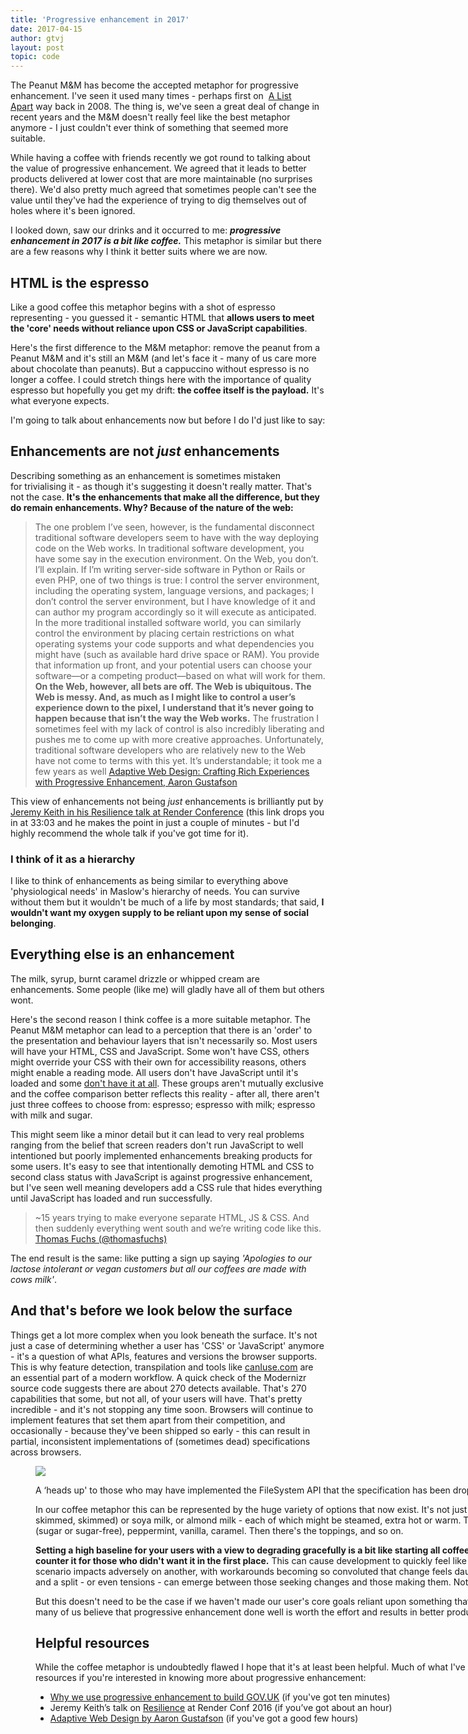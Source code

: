 ```yaml
---
title: 'Progressive enhancement in 2017'
date: 2017-04-15
author: gtvj
layout: post
topic: code
---
```


The Peanut M&M has become the accepted metaphor for progressive enhancement. I've seen it used many times - perhaps first on  [A List Apart](https://alistapart.com/article/understandingprogressiveenhancement) way back in 2008. The thing is, we've seen a great deal of change in recent years and the M&M doesn't really feel like the best metaphor anymore - I just couldn't ever think of something that seemed more suitable.

While having a coffee with friends recently we got round to talking about the value of progressive enhancement. We agreed that it leads to better products delivered at lower cost that are more maintainable (no surprises there). We'd also pretty much agreed that sometimes people can't see the value until they've had the experience of trying to dig themselves out of holes where it's been ignored.

I looked down, saw our drinks and it occurred to me: **_progressive enhancement in 2017 is a bit like coffee._** This metaphor is similar but there are a few reasons why I think it better suits where we are now.

## HTML is the espresso

Like a good coffee this metaphor begins with a shot of espresso representing - you guessed it - semantic HTML that **allows users to meet the 'core' needs without reliance upon CSS or JavaScript capabilities**.

Here's the first difference to the M&M metaphor: remove the peanut from a Peanut M&M and it's still an M&M (and let's face it - many of us care more about chocolate than peanuts). But a cappuccino without espresso is no longer a coffee. I could stretch things here with the importance of quality espresso but hopefully you get my drift: **the coffee itself is the payload.** It's what everyone expects.

I'm going to talk about enhancements now but before I do I'd just like to say:

## Enhancements are not _just_ enhancements

Describing something as an enhancement is sometimes mistaken for trivialising it - as though it's suggesting it doesn't really matter. That's not the case. **It's the enhancements that make all the difference, but they do remain enhancements. Why? Because of the nature of the web:**

  > The one problem I’ve seen, however, is the fundamental disconnect traditional software developers seem to have with the way deploying code on the Web works. In traditional software development, you have some say in the execution environment. On the Web, you don’t. I’ll explain. If I’m writing server-side software in Python or Rails or even PHP, one of two things is true: I control the server environment, including the operating system, language versions, and packages; I don’t control the server environment, but I have knowledge of it and can author my program accordingly so it will execute as anticipated. In the more traditional installed software world, you can similarly control the environment by placing certain restrictions on what operating systems your code supports and what dependencies you might have (such as available hard drive space or RAM). You provide that information up front, and your potential users can choose your software—or a competing product—based on what will work for them. <strong>On the Web, however, all bets are off. The Web is ubiquitous. The Web is messy. And, as much as I might like to control a user’s experience down to the pixel, I understand that it’s never going to happen because that isn’t the way the Web works.</strong> The frustration I sometimes feel with my lack of control is also incredibly liberating and pushes me to come up with more creative approaches. Unfortunately, traditional software developers who are relatively new to the Web have not come to terms with this yet. It’s understandable; it took me a few years as well [Adaptive Web Design: Crafting Rich Experiences with Progressive Enhancement, Aaron Gustafson](https://www.safaribooksonline.com/library/view/adaptive-web-design/9780134216287/)

This view of enhancements not being _just_ enhancements is brilliantly put by [Jeremy Keith in his Resilience talk at Render Conference](https://vimeo.com/166790296#t=1993s) (this link drops you in at 33:03 and he makes the point in just a couple of minutes - but I'd highly recommend the whole talk if you've got time for it).
 
### I think of it as a hierarchy

 I like to think of enhancements as being similar to everything above 'physiological needs' in Maslow's hierarchy of needs. You can survive without them but it wouldn't be much of a life by most standards; that said, **I wouldn't want my oxygen supply to be reliant upon my sense of social belonging**.

## Everything else is an enhancement

The milk, syrup, burnt caramel drizzle or whipped cream are enhancements. Some people (like me) will gladly have all of them but others wont.

Here's the second reason I think coffee is a more suitable metaphor. The Peanut M&M metaphor can lead to a perception that there is an 'order' to the presentation and behaviour layers that isn't necessarily so. Most users will have your HTML, CSS and JavaScript. Some won't have CSS, others might override your CSS with their own for accessibility reasons, others might enable a reading mode. All users don't have JavaScript until it's loaded and some [don't have it at all](https://kryogenix.org/code/browser/everyonehasjs.html). These groups aren't mutually exclusive and the coffee comparison better reflects this reality - after all, there aren't just three coffees to choose from: espresso; espresso with milk; espresso with milk and sugar.

This might seem like a minor detail but it can lead to very real problems ranging from the belief that screen readers don't run JavaScript to well intentioned but poorly implemented enhancements breaking products for some users. It's easy to see that intentionally demoting HTML and CSS to second class status with JavaScript is against progressive enhancement, but I've seen well meaning developers add a CSS rule that hides everything until JavaScript has loaded and run successfully.

> ~15 years trying to make everyone separate HTML, JS & CSS. And then suddenly everything went south and we’re writing code like this. [Thomas Fuchs (@thomasfuchs)](https://twitter.com/thomasfuchs/status/810885087214637057)

The end result is the same: like putting a sign up saying _'Apologies to our lactose intolerant or vegan customers but all our coffees are made with cows milk'_.

## And that's before we look below the surface

Things get a lot more complex when you look beneath the surface. It's not just a case of determining whether a user has 'CSS' or 'JavaScript' anymore - it's a question of what APIs, features and versions the browser supports. This is why feature detection, transpilation and tools like [canIuse.com](http://caniuse.com/#) are an essential part of a modern workflow. A quick check of the Modernizr source code suggests there are about 270 detects available. That's 270 capabilities that some, but not all, of your users will have. That's pretty incredible - and it's not stopping any time soon. Browsers will continue to implement features that set them apart from their competition, and occasionally - because they've been shipped so early - this can result in partial, inconsistent implementations of (sometimes dead) specifications across browsers.<figure id="attachment_1283" style="width: 1024px" class="wp-caption alignnone">

![](/content/exploring-filesystem-api.png)

A ‘heads up' to those who may have implemented the FileSystem API that the specification has been dropped.

In our coffee metaphor this can be represented by the huge variety of options that now exist. It's not just 'milk' any more, it's cow's milk (whole, semi-skimmed, skimmed) or soya milk, or almond milk - each of which might be steamed, extra hot or warm. Then there's the flavoured syrups - hazelnut (sugar or sugar-free), peppermint, vanilla, caramel. Then there's the toppings, and so on.

**Setting a high baseline for your users with a view to degrading gracefully is a bit like starting all coffees with a syrup then adding other flavours to counter it for those who didn't want it in the first place.** This can cause development to quickly feel like every change made to accommodate one scenario impacts adversely on another, with workarounds becoming so convoluted that change feels daunting. Development slows down, morale drops and a split - or even tensions - can emerge between those seeking changes and those making them. Not a good scenario for a team or a product.

But this doesn't need to be the case if we haven't made our user's core goals reliant upon something that should have been an enhancement. That's why many of us believe that progressive enhancement done well is worth the effort and results in better products and happier, more productive teams.

## Helpful resources

While the coffee metaphor is undoubtedly flawed I hope that it's at least been helpful. Much of what I've said here has been said before, so here are a few resources if you're interested in knowing more about progressive enhancement:

* [Why we use progressive enhancement to build GOV.UK](https://gdstechnology.blog.gov.uk/2016/09/19/why-we-use-progressive-enhancement-to-build-gov-uk/) (if you've got ten minutes)
* Jeremy Keith’s talk on [Resilience](https://vimeo.com/166790296) at Render Conf 2016 (if you’ve got about an hour)
* [Adaptive Web Design by Aaron Gustafson](https://adaptivewebdesign.info/2nd-edition/) (if you've got a good few hours)
